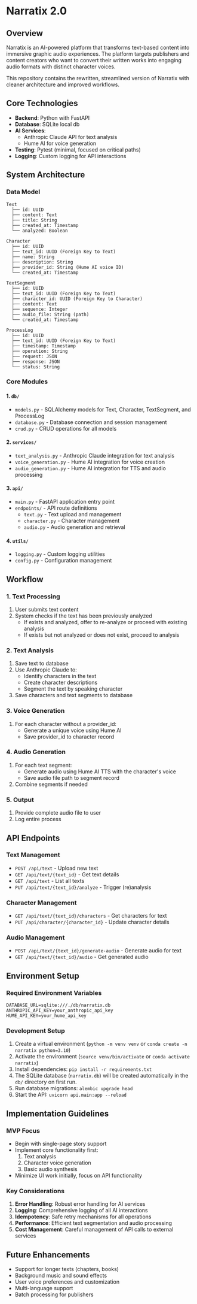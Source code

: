 # Narratix 2.0

## Overview
Narratix is an AI-powered platform that transforms text-based content into immersive graphic audio experiences. The platform targets publishers and content creators who want to convert their written works into engaging audio formats with distinct character voices.

This repository contains the rewritten, streamlined version of Narratix with cleaner architecture and improved workflows.

## Core Technologies
- **Backend**: Python with FastAPI
- **Database**: SQLite local db
- **AI Services**: 
  - Anthropic Claude API for text analysis
  - Hume AI for voice generation
- **Testing**: Pytest (minimal, focused on critical paths)
- **Logging**: Custom logging for API interactions

## System Architecture

### Data Model
```
Text
  ├── id: UUID
  ├── content: Text
  ├── title: String
  ├── created_at: Timestamp
  └── analyzed: Boolean

Character
  ├── id: UUID
  ├── text_id: UUID (Foreign Key to Text)
  ├── name: String
  ├── description: String
  ├── provider_id: String (Hume AI voice ID)
  └── created_at: Timestamp

TextSegment
  ├── id: UUID
  ├── text_id: UUID (Foreign Key to Text)
  ├── character_id: UUID (Foreign Key to Character)
  ├── content: Text
  ├── sequence: Integer
  ├── audio_file: String (path)
  └── created_at: Timestamp

ProcessLog
  ├── id: UUID
  ├── text_id: UUID (Foreign Key to Text)
  ├── timestamp: Timestamp
  ├── operation: String
  ├── request: JSON
  ├── response: JSON
  └── status: String
```

### Core Modules

#### 1. `db/`
- `models.py` - SQLAlchemy models for Text, Character, TextSegment, and ProcessLog
- `database.py` - Database connection and session management
- `crud.py` - CRUD operations for all models

#### 2. `services/`
- `text_analysis.py` - Anthropic Claude integration for text analysis
- `voice_generation.py` - Hume AI integration for voice creation
- `audio_generation.py` - Hume AI integration for TTS and audio processing

#### 3. `api/`
- `main.py` - FastAPI application entry point
- `endpoints/` - API route definitions
  - `text.py` - Text upload and management
  - `character.py` - Character management
  - `audio.py` - Audio generation and retrieval

#### 4. `utils/`
- `logging.py` - Custom logging utilities
- `config.py` - Configuration management

## Workflow

### 1. Text Processing
1. User submits text content
2. System checks if the text has been previously analyzed
   - If exists and analyzed, offer to re-analyze or proceed with existing analysis
   - If exists but not analyzed or does not exist, proceed to analysis

### 2. Text Analysis
1. Save text to database
2. Use Anthropic Claude to:
   - Identify characters in the text
   - Create character descriptions
   - Segment the text by speaking character
3. Save characters and text segments to database

### 3. Voice Generation
1. For each character without a provider_id:
   - Generate a unique voice using Hume AI
   - Save provider_id to character record

### 4. Audio Generation
1. For each text segment:
   - Generate audio using Hume AI TTS with the character's voice
   - Save audio file path to segment record
2. Combine segments if needed

### 5. Output
1. Provide complete audio file to user
2. Log entire process

## API Endpoints

### Text Management
- `POST /api/text` - Upload new text
- `GET /api/text/{text_id}` - Get text details
- `GET /api/text` - List all texts
- `PUT /api/text/{text_id}/analyze` - Trigger (re)analysis

### Character Management
- `GET /api/text/{text_id}/characters` - Get characters for text
- `PUT /api/character/{character_id}` - Update character details

### Audio Management
- `POST /api/text/{text_id}/generate-audio` - Generate audio for text
- `GET /api/text/{text_id}/audio` - Get generated audio

## Environment Setup

### Required Environment Variables
```
DATABASE_URL=sqlite:///./db/narratix.db
ANTHROPIC_API_KEY=your_anthropic_api_key
HUME_API_KEY=your_hume_api_key
```

### Development Setup
1. Create a virtual environment (`python -m venv venv` or `conda create -n narratix python=3.10`)
2. Activate the environment (`source venv/bin/activate` or `conda activate narratix`)
3. Install dependencies: `pip install -r requirements.txt`
4. The SQLite database (`narratix.db`) will be created automatically in the `db/` directory on first run.
5. Run database migrations: `alembic upgrade head`
6. Start the API: `uvicorn api.main:app --reload`

## Implementation Guidelines

### MVP Focus
- Begin with single-page story support
- Implement core functionality first:
  1. Text analysis
  2. Character voice generation
  3. Basic audio synthesis
- Minimize UI work initially, focus on API functionality

### Key Considerations
1. **Error Handling**: Robust error handling for AI services
2. **Logging**: Comprehensive logging of all AI interactions
3. **Idempotency**: Safe retry mechanisms for all operations
4. **Performance**: Efficient text segmentation and audio processing
5. **Cost Management**: Careful management of API calls to external services

## Future Enhancements
- Support for longer texts (chapters, books)
- Background music and sound effects
- User voice preferences and customization
- Multi-language support
- Batch processing for publishers
